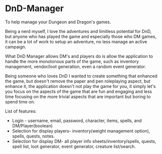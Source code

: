 # DnD-Manager
To help manage your Dungeon and Dragon's games.

Being a nerd myself, I love the adventures and limitless potential for DnD, but anyone who has played the game and especially those who DM games, it can be a lot of work to setup an adventure, no less manage an active campaign.

What DnD Manager allows DM's and players do is allow the application to handle the more monotonous parts of the game, such as inventory management, vendor/loot generation, even a random event generator.

Being someone who loves DnD I wanted to create something that enhanced the game, but doesn't remove the paper and pen roleplaying aspect, but enhance it, the application doesn't not play the game for you, it simply let's you focus on the aspects of the game that are fun and engaging and less time focusing on the more trivial aspects that are important but boring to spend time on.

List of features:
* Login - username, email, password, character, items, spells, and DM/Player(boolean)
* Selection for display players- inventory(weight management option), spells, quests, notes.
* Selection for display DM- all player info sheets/inventory/spells, quests, spell list, loot generator, event generator, creature list/search.

